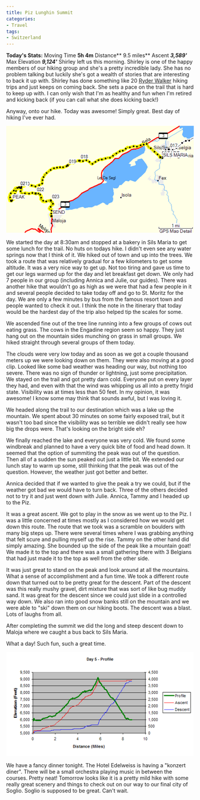 ```yaml
---
title: Piz Lunghin Summit
categories:
- Travel
tags:
- Switzerland
---
```


**Today's Stats:** Moving Time **5h 4m** Distance** 9.5 miles** Ascent _**3,589'**_ Max Elevation _**9,124'**_
Shirley left us this morning. Shirley is one of the happy members of our hiking group and she's a pretty incredible lady. She has no problem talking but luckily she's got a wealth of stories that are interesting to back it up with. Shirley has done something like 20 [Ryder Walker](http://www.ryderwalker.com/) hiking trips and just keeps on coming back. She sets a pace on the trail that is hard to keep up with. I can only wish that I'm as healthy and fun when I'm retired and kicking back (if you can call what she does kicking back!)

Anyway, onto our hike. Today was awesome! Simply great. Best day of hiking I've ever had.

![](/assets/posts/2004/r_hike5.png)

We started the day at 8:30am and stopped at a bakery in Sils Maria to get some lunch for the trail. No huts on todays hike. I didn't even see any water springs now that I think of it. We hiked out of town and up into the trees. We took a route that was relatively gradual for a few kilometers to get some altitude. It was a very nice way to get up. Not too tiring and gave us time to get our legs warmed up for the day and let breakfast get down. We only had 7 people in our group (including Annica and Julie, our guides). There was another hike that wouldn't go as high as we were that had a few people in it and several people decided to take today off and go to St. Moritz for the day. We are only a few minutes by bus from the famous resort town and people wanted to check it out. I think the note in the itinerary that today would be the hardest day of the trip also helped tip the scales for some.

We ascended fine out of the tree line running into a few groups of cows out eating grass. The cows in the Engadine region seem so happy. They just hang out on the mountain sides munching on grass in small groups. We hiked straight through several groups of them today.

The clouds were very low today and as soon as we got a couple thousand meters up we were looking down on them. They were also moving at a good clip. Looked like some bad weather was heading our way, but nothing too severe. There was no sign of thunder or lightning, just some precipitation. We stayed on the trail and got pretty darn cold. Everyone put on every layer they had, and even with that the wind was whipping us all into a pretty frigid state. Visibility was at times less than 50 feet. In my opinion, it was awesome! I know some may think that sounds awful, but I was loving it.

We headed along the trail to our destination which was a lake up the mountain. We spent about 30 minutes on some fairly exposed trail, but it wasn't too bad since the visibility was so terrible we didn't really see how big the drops were. That's looking on the bright side eh?

We finally reached the lake and everyone was very cold. We found some windbreak and planned to have a very quick bite of food and head down. It seemed that the option of summiting the peak was out of the question. Then all of a sudden the sun peaked out just a little bit. We extended our lunch stay to warm up some, still thinking that the peak was out of the question. However, the weather just got better and better.

Annica decided that if we wanted to give the peak a try we could, but if the weather got bad we would have to turn back. Three of the others decided not to try it and just went down with Julie. Annica, Tammy and I headed up to the Piz.

It was a great ascent. We got to play in the snow as we went up to the Piz. I was a little concerned at times mostly as I considered how we would get down this route. The route that we took was a scramble on boulders with many big steps up. There were several times where I was grabbing anything that felt scure and pulling myself up the rise. Tammy on the other hand did simply amazing. She bounded up the side of the peak like a mountain goat! We made it to the top and there was a small gathering there with 3 Belgians that had just made it to the top as well from the other side.

It was just great to stand on the peak and look around at all the mountains. What a sense of accomplishment and a fun time. We took a different route down that turned out to be pretty great for the descent. Part of the descent was this really mushy gravel, dirt mixture that was sort of like bug muddy sand. It was great for the descent since we could just slide in a controlled way down. We also ran into good snow banks still on the mountain and we were able to "ski" down them on our hiking boots. The descent was a blast. Lots of laughs from all.

After completing the summit we did the long and steep descent down to Maloja where we caught a bus back to Sils Maria.

What a day! Such fun, such a great time.

![](/assets/posts/2004/r_profile-day5.png)

We have a fancy dinner tonight. The Hotel Edelweiss is having a "konzert diner". There will be a small orchestra playing music in between the courses. Pretty neat! Tomorrow looks like it is a pretty mild hike with some really great scenery and things to check out on our way to our final city of Soglio. Soglio is supposed to be great. Can't wait.
